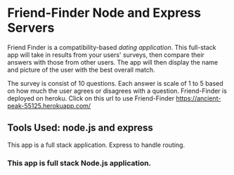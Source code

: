 # Friend-Finder Node and Express Servers

Friend Finder is a compatibility-based _dating application_.  This full-stack app will take in results from your users' surveys, then compare their answers with those from other users. The app will then display the name and picture of the user with the best overall match.

The survey is consist of 10 questions. Each answer is scale of 1 to 5 based on how much the user agrees or disagrees with a question.
Friend-Finder is deployed on heroku. Click on this url to use Friend-Finder https://ancient-peak-55125.herokuapp.com/ 

## Tools Used: node.js and express
This app is a full stack application. 
Express to handle routing.

### This app is full stack Node.js application.  


